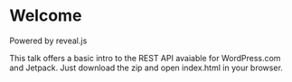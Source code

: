 # Welcome 

Powered by reveal.js 

This talk offers a basic intro to the REST API avaiable for WordPress.com and Jetpack. Just download the zip and open index.html in your browser.
